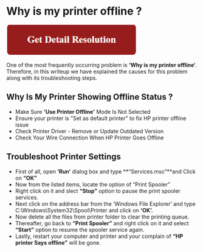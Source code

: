 # Why is my printer offline ?

[![Why is my printer offline](red.png)](https://icncomputer.com/why-is-my-printer-offline/)

One of the most frequently occurring problem is **‘Why is my printer offline‘**. Therefore, in this writeup we have explained the causes for this problem along with its troubleshooting steps.

## Why Is My Printer Showing Offline Status ?

* Make Sure **'Use Printer Offline'** Mode Is Not Selected
* Ensure your printer is "Set as default printer" to fix HP printer offline issue
* Check Printer Driver - Remove or Update Outdated Version
* Check Your Wire Connection When HP Printer Goes Offline

## Troubleshoot Printer Settings

* First of all, open **‘Run’** dialog box and type **“Services.msc”**and Click on **“OK”**
* Now from the listed items, locate the option of “Print Spooler”
* Right click on it and slect **“Stop”** option to pause the print spooler services.
* Next click on the address bar from the ‘Windows File Explorer’ and type C:\Windows\System32\Spool\Printer and click on **‘OK’.**
* Now delete all the files from printer folder to clear the printing queue.
* Thereafter, go back to **“Print Spooler”** and right click on it and select **“Start”** option to resume the spooler service again.
* Lastly, restart your computer and printer and your complain of **“HP printer Says offline”** will be gone.
